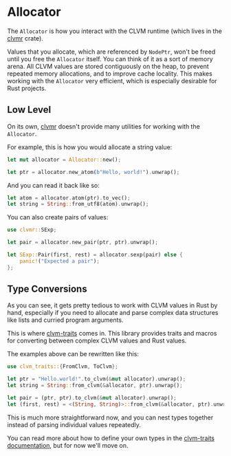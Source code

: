 # Allocator

The `Allocator` is how you interact with the CLVM runtime (which lives in the [clvmr](https://docs.rs/clvmr/latest/clvmr/) crate).

Values that you allocate, which are referenced by `NodePtr`, won't be freed until you free the `Allocator` itself. You can think of it as a sort of memory arena. All CLVM values are stored contiguously on the heap, to prevent repeated memory allocations, and to improve cache locality. This makes working with the `Allocator` very efficient, which is especially desirable for Rust projects.

## Low Level

On its own, [clvmr](https://docs.rs/clvmr/latest/clvmr/) doesn't provide many utilities for working with the `Allocator`.

For example, this is how you would allocate a string value:

```rs
let mut allocator = Allocator::new();

let ptr = allocator.new_atom(b"Hello, world!").unwrap();
```

And you can read it back like so:

```rs
let atom = allocator.atom(ptr).to_vec();
let string = String::from_utf8(atom).unwrap();
```

You can also create pairs of values:

```rs
use clvmr::SExp;

let pair = allocator.new_pair(ptr, ptr).unwrap();

let SExp::Pair(first, rest) = allocator.sexp(pair) else {
    panic!("Expected a pair");
};
```

## Type Conversions

As you can see, it gets pretty tedious to work with CLVM values in Rust by hand, especially if you need to allocate and parse complex data structures like lists and curried program arguments.

This is where [clvm-traits](https://docs.rs/clvm-traits/latest/clvm_traits/) comes in. This library provides traits and macros for converting between complex CLVM values and Rust values.

The examples above can be rewritten like this:

```rs
use clvm_traits::{FromClvm, ToClvm};

let ptr = "Hello.world!".to_clvm(&mut allocator).unwrap();
let string = String::from_clvm(&allocator, ptr).unwrap();

let pair = (ptr, ptr).to_clvm(&mut allocator).unwrap();
let (first, rest) = <(String, String)>::from_clvm(&allocator, ptr).unwrap();
```

This is much more straightforward now, and you can nest types together instead of parsing individual values repeatedly.

You can read more about how to define your own types in the [clvm-traits documentation](https://docs.rs/clvm-traits/latest/clvm_traits/), but for now we'll move on.
